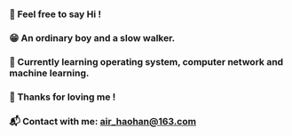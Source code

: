 ### 👋 Feel free to say Hi !

### 😁 An ordinary boy and a slow walker.

### 🎯 Currently learning operating system, computer network and machine learning.

### 💓 Thanks for loving me !

### 📬 Contact with me:  air_haohan@163.com


<!--
**airhaohan/airhaohan** is a ✨ _special_ ✨ repository because its `README.md` (this file) appears on your GitHub profile.

Here are some ideas to get you started:

- 🔭 I’m currently working on ...
- 🌱 I’m currently learning ...
- 👯 I’m looking to collaborate on ...
- 🤔 I’m looking for help with ...
- 💬 Ask me about ...
- 📫 How to reach me: ...
- 😄 Pronouns: ...
- ⚡ Fun fact: ...
-->


